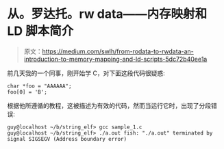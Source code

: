 # 从。罗达托。rw data——内存映射和 LD 脚本简介

> 原文：<https://medium.com/swlh/from-rodata-to-rwdata-an-introduction-to-memory-mapping-and-ld-scripts-5dc72b40ee1a>

前几天我的一个同事，刚开始学 C，对下面这段代码很疑惑:

```
char *foo = "AAAAAA";
foo[0] = 'B';
```

根据他所遵循的教程，这被描述为有效的代码，然而当运行它时，出现了分段错误:

```
guy@localhost ~/b/string_elf> gcc sample_1.c
guy@localhost ~/b/string_elf> ./a.out fish: "./a.out" terminated by signal SIGSEGV (Address boundary error)
```